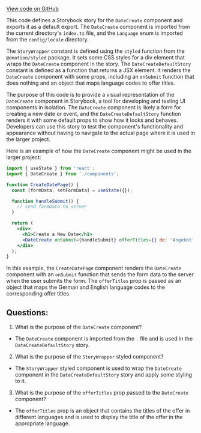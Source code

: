 [View code on GitHub](https://github.com/technologiestiftung/kulturdaten-frontend/blob/master/components/DateCreate/story.tsx)

This code defines a Storybook story for the `DateCreate` component and exports it as a default export. The `DateCreate` component is imported from the current directory's `index.ts` file, and the `Language` enum is imported from the `config/locale` directory. 

The `StoryWrapper` constant is defined using the `styled` function from the `@emotion/styled` package. It sets some CSS styles for a div element that wraps the `DateCreate` component in the story. The `DateCreateDefaultStory` constant is defined as a function that returns a JSX element. It renders the `DateCreate` component with some props, including an `onSubmit` function that does nothing and an object that maps language codes to offer titles. 

The purpose of this code is to provide a visual representation of the `DateCreate` component in Storybook, a tool for developing and testing UI components in isolation. The `DateCreate` component is likely a form for creating a new date or event, and the `DateCreateDefaultStory` function renders it with some default props to show how it looks and behaves. Developers can use this story to test the component's functionality and appearance without having to navigate to the actual page where it is used in the larger project. 

Here is an example of how the `DateCreate` component might be used in the larger project:

```jsx
import { useState } from 'react';
import { DateCreate } from './components';

function CreateDatePage() {
  const [formData, setFormData] = useState({});

  function handleSubmit() {
    // send formData to server
  }

  return (
    <div>
      <h1>Create a New Date</h1>
      <DateCreate onSubmit={handleSubmit} offerTitles={{ de: 'Angebot', en: 'Offer' }} />
    </div>
  );
}
```

In this example, the `CreateDatePage` component renders the `DateCreate` component with an `onSubmit` function that sends the form data to the server when the user submits the form. The `offerTitles` prop is passed as an object that maps the German and English language codes to the corresponding offer titles.
## Questions: 
 1. What is the purpose of the `DateCreate` component?
- The `DateCreate` component is imported from the `.` file and is used in the `DateCreateDefaultStory` story.

2. What is the purpose of the `StoryWrapper` styled component?
- The `StoryWrapper` styled component is used to wrap the `DateCreate` component in the `DateCreateDefaultStory` story and apply some styling to it.

3. What is the purpose of the `offerTitles` prop passed to the `DateCreate` component?
- The `offerTitles` prop is an object that contains the titles of the offer in different languages and is used to display the title of the offer in the appropriate language.